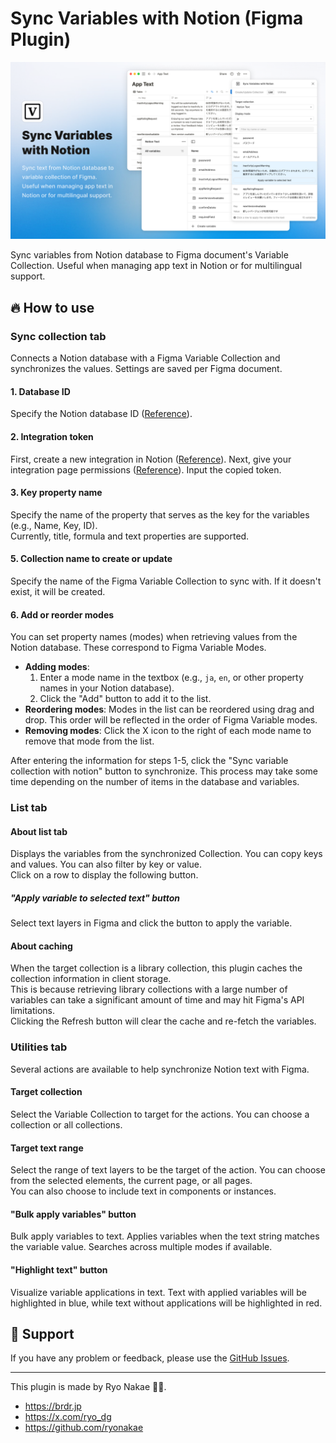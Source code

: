 # Sync Variables with Notion (Figma Plugin)

![](./cover.png)

Sync variables from Notion database to Figma document's Variable Collection.
Useful when managing app text in Notion or for multilingual support.

## 🔥 How to use

### Sync collection tab
Connects a Notion database with a Figma Variable Collection and synchronizes the values. Settings are saved per Figma document.

#### 1. Database ID
Specify the Notion database ID ([Reference](https://developers.notion.com/reference/retrieve-a-database)).

#### 2. Integration token
First, create a new integration in Notion ([Reference](https://developers.notion.com/docs/create-a-notion-integration#create-your-integration-in-notion)).
Next, give your integration page permissions ([Reference](https://developers.notion.com/docs/create-a-notion-integration#give-your-integration-page-permissions)).
Input the copied token.

#### 3. Key property name
Specify the name of the property that serves as the key for the variables (e.g., Name, Key, ID).  
Currently, title, formula and text properties are supported.

#### 5. Collection name to create or update
Specify the name of the Figma Variable Collection to sync with. If it doesn't exist, it will be created.

#### 6. Add or reorder modes
You can set property names (modes) when retrieving values from the Notion database. These correspond to Figma Variable Modes.

- **Adding modes**:
  1. Enter a mode name in the textbox (e.g., `ja`, `en`, or other property names in your Notion database).
  2. Click the "Add" button to add it to the list.
- **Reordering modes**: Modes in the list can be reordered using drag and drop. This order will be reflected in the order of Figma Variable modes.
- **Removing modes**: Click the X icon to the right of each mode name to remove that mode from the list.

After entering the information for steps 1-5, click the "Sync variable collection with notion" button to synchronize. This process may take some time depending on the number of items in the database and variables.

### List tab
#### About list tab
Displays the variables from the synchronized Collection. You can copy keys and values.
You can also filter by key or value.  
Click on a row to display the following button.

##### "Apply variable to selected text" button
Select text layers in Figma and click the button to apply the variable.

#### About caching
When the target collection is a library collection, this plugin caches the collection information in client storage.  
This is because retrieving library collections with a large number of variables can take a significant amount of time and may hit Figma's API limitations.  
Clicking the Refresh button will clear the cache and re-fetch the variables.

### Utilities tab
Several actions are available to help synchronize Notion text with Figma.

#### Target collection
Select the Variable Collection to target for the actions. You can choose a collection or all collections.

#### Target text range
Select the range of text layers to be the target of the action. You can choose from the selected elements, the current page, or all pages.  
You can also choose to include text in components or instances.

#### "Bulk apply variables" button
Bulk apply variables to text. Applies variables when the text string matches the variable value. Searches across multiple modes if available.

#### "Highlight text" button
Visualize variable applications in text. Text with applied variables will be highlighted in blue, while text without applications will be highlighted in red.

## 📮 Support

If you have any problem or feedback, please use the [GitHub Issues](https://github.com/ryonakae/figma-plugin-sync-variables-with-notion/issues).

---

This plugin is made by Ryo Nakae 🙎‍♂️.

- https://brdr.jp
- https://x.com/ryo_dg
- https://github.com/ryonakae